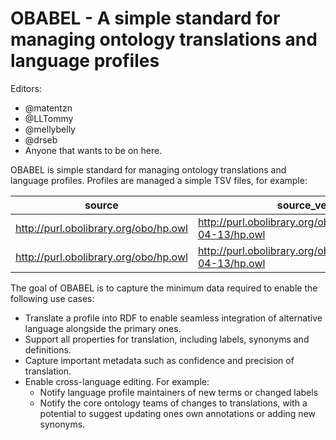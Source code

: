 # OBABEL - A simple standard for managing ontology translations and language profiles

Editors:
- @matentzn
- @LLTommy
- @mellybelly
- @drseb
- Anyone that wants to be on here.


OBABEL is simple standard for managing ontology translations and language profiles. Profiles are managed a simple TSV files, for example:

| source                                | source_version                                               | source_language | translation_language | subject_id | predicate_id     | source_value       | translation_value   | translator                            | translation_date | translation_confidence | translation_precision | translation_type |
|---------------------------------------|--------------------------------------------------------------|-----------------|----------------------|------------|------------------|--------------------|---------------------|---------------------------------------|------------------|------------------------|-----------------------|------------------|
| http://purl.obolibrary.org/obo/hp.owl | http://purl.obolibrary.org/obo/hp/releases/2021-04-13/hp.owl | en              | de                   | HP:0001945 | rdfs:label       | Fever              | Fieber              | https://orcid.org/0000-0002-1373-XXXX |       2021-05-21 |                   0.95 | exact                 | HumanCurated     |
| http://purl.obolibrary.org/obo/hp.owl | http://purl.obolibrary.org/obo/hp/releases/2021-04-13/hp.owl | en              | de                   | HP:0002615 | oio:exactSynonym | Low blood pressure | Niedriger Blutdruck | https://orcid.org/0000-0002-1373-XXXX |       2021-05-21 |                    0.9 | exact                 | HumanCurated     |

The goal of OBABEL is to capture the minimum data required to enable the following use cases:

- Translate a profile into RDF to enable seamless integration of alternative language alongside the primary ones.
- Support all properties for translation, including labels, synonyms and definitions.
- Capture important metadata such as confidence and precision of translation.
- Enable cross-language editing. For example:
  - Notify language profile maintainers of new terms or changed labels
  - Notify the core ontology teams of changes to translations, with a potential to suggest updating ones own annotations or adding new synonyms.
